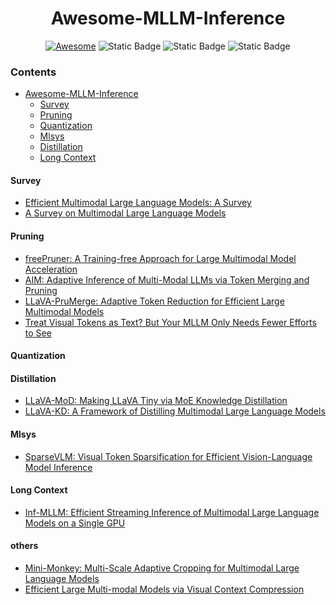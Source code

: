 <h1 align="center">Awesome-MLLM-Inference</h3>

<div align="center">

[![Awesome](https://cdn.rawgit.com/sindresorhus/awesome/d7305f38d29fed78fa85652e3a63e154dd8e8829/media/badge.svg)](https://github.com/sindresorhus/awesome)
![Static Badge](https://img.shields.io/badge/Status-Maintaining-%23ecfc03)
![Static Badge](https://img.shields.io/badge/PRs-Welcome-%23fc2003)
![Static Badge](https://img.shields.io/badge/License-MIT-%23e0ebdf)



</div>

### Contents
- [Awesome-MLLM-Inference](#awesome-mllm-inference)
   - [Survey](#survey)
   - [Pruning](#pruning)
   - [Quantization](#quantization)
   - [Mlsys](#mlsys)
   - [Distillation](#distillation)
   - [Long Context](#long-context)


#### Survey

- [Efficient Multimodal Large Language Models: A Survey](https://arxiv.org/abs/2405.10739)
- [A Survey on Multimodal Large Language Models]()


#### Pruning
- [freePruner: A Training-free Approach for Large Multimodal Model Acceleration](https://arxiv.org/abs/2411.15446)
- [AIM: Adaptive Inference of Multi-Modal LLMs via Token Merging and Pruning]()
- [LLaVA-PruMerge: Adaptive Token Reduction for Efficient Large Multimodal Models]()
- [Treat Visual Tokens as Text? But Your MLLM Only Needs Fewer Efforts to See]()


#### Quantization



#### Distillation
- [LLaVA-MoD: Making LLaVA Tiny via MoE Knowledge Distillation]()
- [LLaVA-KD: A Framework of Distilling Multimodal Large Language Models]()


#### Mlsys
- [SparseVLM: Visual Token Sparsification for Efficient Vision-Language Model Inference]()


#### Long Context
- [Inf-MLLM: Efficient Streaming Inference of Multimodal Large Language Models on a Single GPU](https://arxiv.org/abs/2409.09086)

#### others
- [Mini-Monkey: Multi-Scale Adaptive Cropping for Multimodal Large Language Models]()
- [Efficient Large Multi-modal Models via Visual Context Compression]()
